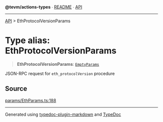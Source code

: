 **@tevm/actions-types** ∙ [README](../README.md) ∙ [API](../API.md)

***

[API](../API.md) > EthProtocolVersionParams

# Type alias: EthProtocolVersionParams

> **EthProtocolVersionParams**: [`EmptyParams`](EmptyParams.md)

JSON-RPC request for `eth_protocolVersion` procedure

## Source

[params/EthParams.ts:188](https://github.com/evmts/tevm-monorepo/blob/main/packages/actions-types/src/params/EthParams.ts#L188)

***
Generated using [typedoc-plugin-markdown](https://www.npmjs.com/package/typedoc-plugin-markdown) and [TypeDoc](https://typedoc.org/)
